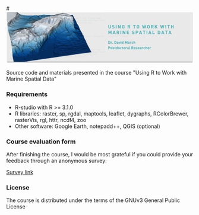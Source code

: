 #![r-marine](https://github.com/dmarch/r-marine/blob/master/docs/heading.png?raw=true)

Source code and materials presented in the course "Using R to Work with Marine Spatial Data"


### Requirements
* R-studio with R >= 3.1.0
* R libraries: raster, sp, rgdal, maptools, leaflet, dygraphs, RColorBrewer, rasterVis, rgl, httr, ncdf4, zoo
* Other software: Google Earth, notepadd++, QGIS (optional)


### Course evaluation form
After finishing the course, I would be most grateful if you could provide your feedback through an anonymous survey:

[Survey link](https://goo.gl/forms/QfFRNWo7Tbpiu2dx1)

### License
The course is distributed under the terms of the GNUv3 General Public License